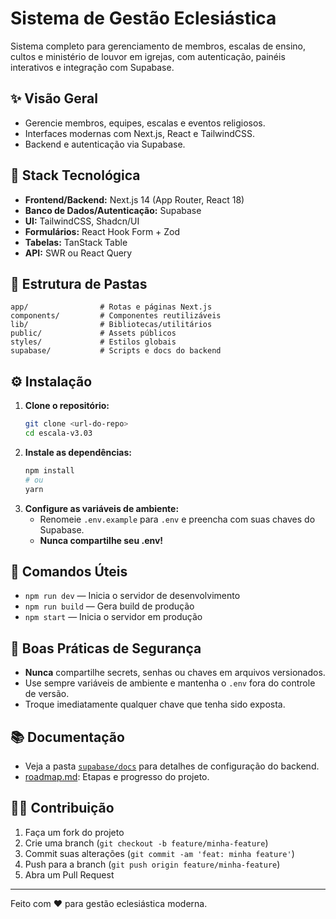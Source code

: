 # Sistema de Gestão Eclesiástica

Sistema completo para gerenciamento de membros, escalas de ensino, cultos e ministério de louvor em igrejas, com autenticação, painéis interativos e integração com Supabase.

## ✨ Visão Geral
- Gerencie membros, equipes, escalas e eventos religiosos.
- Interfaces modernas com Next.js, React e TailwindCSS.
- Backend e autenticação via Supabase.

## 🚀 Stack Tecnológica
- **Frontend/Backend:** Next.js 14 (App Router, React 18)
- **Banco de Dados/Autenticação:** Supabase
- **UI:** TailwindCSS, Shadcn/UI
- **Formulários:** React Hook Form + Zod
- **Tabelas:** TanStack Table
- **API:** SWR ou React Query

## 📁 Estrutura de Pastas
```
app/                # Rotas e páginas Next.js
components/         # Componentes reutilizáveis
lib/                # Bibliotecas/utilitários
public/             # Assets públicos
styles/             # Estilos globais
supabase/           # Scripts e docs do backend
```

## ⚙️ Instalação
1. **Clone o repositório:**
   ```bash
   git clone <url-do-repo>
   cd escala-v3.03
   ```
2. **Instale as dependências:**
   ```bash
   npm install
   # ou
   yarn
   ```
3. **Configure as variáveis de ambiente:**
   - Renomeie `.env.example` para `.env` e preencha com suas chaves do Supabase.
   - **Nunca compartilhe seu .env!**

## 🏁 Comandos Úteis
- `npm run dev` — Inicia o servidor de desenvolvimento
- `npm run build` — Gera build de produção
- `npm start` — Inicia o servidor em produção

## 🔐 Boas Práticas de Segurança
- **Nunca** compartilhe secrets, senhas ou chaves em arquivos versionados.
- Use sempre variáveis de ambiente e mantenha o `.env` fora do controle de versão.
- Troque imediatamente qualquer chave que tenha sido exposta.

## 📚 Documentação
- Veja a pasta [`supabase/docs`](./supabase/docs) para detalhes de configuração do backend.
- [roadmap.md](./roadmap.md): Etapas e progresso do projeto.

## 🙋‍♂️ Contribuição
1. Faça um fork do projeto
2. Crie uma branch (`git checkout -b feature/minha-feature`)
3. Commit suas alterações (`git commit -am 'feat: minha feature'`)
4. Push para a branch (`git push origin feature/minha-feature`)
5. Abra um Pull Request

---

Feito com ❤️ para gestão eclesiástica moderna.
